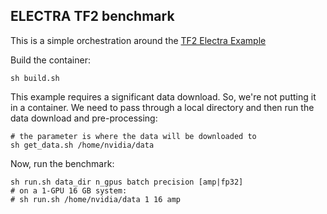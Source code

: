 ## ELECTRA TF2 benchmark


This is a simple orchestration around the [TF2 Electra Example](https://github.com/NVIDIA/DeepLearningExamples/tree/master/TensorFlow2/LanguageModeling/ELECTRA)

Build the container:
```
sh build.sh
```
This example requires a significant data download.  So, we're not putting it in a container.  We need to pass through a local directory and then run the data download and pre-processing:
```
# the parameter is where the data will be downloaded to
sh get_data.sh /home/nvidia/data
```

Now, run the benchmark:
```
sh run.sh data_dir n_gpus batch precision [amp|fp32]
# on a 1-GPU 16 GB system:
# sh run.sh /home/nvidia/data 1 16 amp
```
